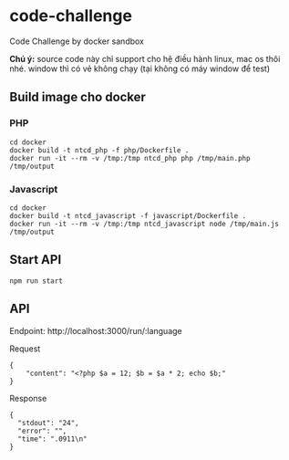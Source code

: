 # code-challenge
Code Challenge by docker sandbox

**Chú ý:** source code này chỉ support cho hệ điều hành linux, mac os thôi nhé. window thì có vẻ không chạy (tại không có máy window để test)

## Build image cho docker

### PHP

```
cd docker
docker build -t ntcd_php -f php/Dockerfile .
docker run -it --rm -v /tmp:/tmp ntcd_php php /tmp/main.php /tmp/output
```

### Javascript

```
cd docker
docker build -t ntcd_javascript -f javascript/Dockerfile .
docker run -it --rm -v /tmp:/tmp ntcd_javascript node /tmp/main.js /tmp/output
```

## Start API

```
npm run start
```

## API

Endpoint: http://localhost:3000/run/:language

Request

```
{
	"content": "<?php $a = 12; $b = $a * 2; echo $b;"
}
```

Response

```
{
  "stdout": "24",
  "error": "",
  "time": ".0911\n"
}
```
